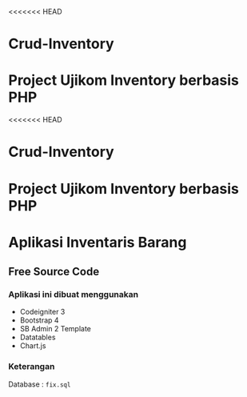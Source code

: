 <<<<<<< HEAD
# Crud-Inventory
Project Ujikom Inventory berbasis PHP
=======
<<<<<<< HEAD
# Crud-Inventory
Project Ujikom Inventory berbasis PHP
=======
# Aplikasi Inventaris Barang<br/>
## Free Source Code<br/>

### Aplikasi ini dibuat menggunakan
- Codeigniter 3
- Bootstrap 4
- SB Admin 2 Template
- Datatables
- Chart.js

### Keterangan <br/>
Database : <code>fix.sql</code><br/>
<br/>

